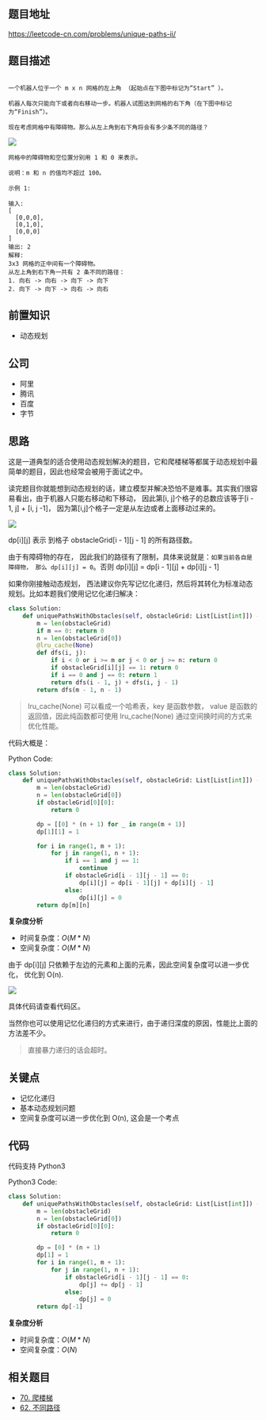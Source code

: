 ## 题目地址

https://leetcode-cn.com/problems/unique-paths-ii/

## 题目描述

```

一个机器人位于一个 m x n 网格的左上角 （起始点在下图中标记为“Start” ）。

机器人每次只能向下或者向右移动一步。机器人试图达到网格的右下角（在下图中标记为“Finish”）。

现在考虑网格中有障碍物。那么从左上角到右下角将会有多少条不同的路径？
```

![](https://tva1.sinaimg.cn/large/007S8ZIlly1ghludv12xej30b40533yf.jpg)

```
网格中的障碍物和空位置分别用 1 和 0 来表示。

说明：m 和 n 的值均不超过 100。

示例 1:

输入:
[
  [0,0,0],
  [0,1,0],
  [0,0,0]
]
输出: 2
解释:
3x3 网格的正中间有一个障碍物。
从左上角到右下角一共有 2 条不同的路径：
1. 向右 -> 向右 -> 向下 -> 向下
2. 向下 -> 向下 -> 向右 -> 向右

```

## 前置知识

- 动态规划

## 公司

- 阿里
- 腾讯
- 百度
- 字节

## 思路

这是一道典型的适合使用动态规划解决的题目，它和爬楼梯等都属于动态规划中最简单的题目，因此也经常会被用于面试之中。

读完题目你就能想到动态规划的话，建立模型并解决恐怕不是难事。其实我们很容易看出，由于机器人只能右移动和下移动，
因此第[i, j]个格子的总数应该等于[i - 1, j] + [i, j -1]， 因为第[i,j]个格子一定是从左边或者上面移动过来的。

![](https://tva1.sinaimg.cn/large/007S8ZIlly1ghludvgtpxj304z07ga9z.jpg)

dp[i][j] 表示 到格子 obstacleGrid[i - 1][j - 1] 的所有路径数。

由于有障碍物的存在， 因此我们的路径有了限制，具体来说就是：`如果当前各自是障碍物， 那么 dp[i][j] = 0`。否则 dp[i][j] = dp[i - 1][j] + dp[i][j - 1]

如果你刚接触动态规划， 西法建议你先写记忆化递归，然后将其转化为标准动态规划。比如本题我们使用记忆化递归解决：

```py
class Solution:
    def uniquePathsWithObstacles(self, obstacleGrid: List[List[int]]) -> int:
        m = len(obstacleGrid)
        if m == 0: return 0
        n = len(obstacleGrid[0])
        @lru_cache(None)
        def dfs(i, j):
            if i < 0 or i >= m or j < 0 or j >= n: return 0
            if obstacleGrid[i][j] == 1: return 0
            if i == 0 and j == 0: return 1
            return dfs(i - 1, j) + dfs(i, j - 1)
        return dfs(m - 1, n - 1)
 ```
 
 > lru_cache(None) 可以看成一个哈希表，key 是函数参数， value 是函数的返回值，因此纯函数都可使用 lru_cache(None) 通过空间换时间的方式来优化性能。

代码大概是：

Python Code:

```python
class Solution:
    def uniquePathsWithObstacles(self, obstacleGrid: List[List[int]]) -> int:
        m = len(obstacleGrid)
        n = len(obstacleGrid[0])
        if obstacleGrid[0][0]:
            return 0

        dp = [[0] * (n + 1) for _ in range(m + 1)]
        dp[1][1] = 1

        for i in range(1, m + 1):
            for j in range(1, n + 1):
                if i == 1 and j == 1:
                    continue
                if obstacleGrid[i - 1][j - 1] == 0:
                    dp[i][j] = dp[i - 1][j] + dp[i][j - 1]
                else:
                    dp[i][j] = 0
        return dp[m][n]
```

**复杂度分析**

- 时间复杂度：$O(M * N)$
- 空间复杂度：$O(M * N)$

由于 dp[i][j] 只依赖于左边的元素和上面的元素，因此空间复杂度可以进一步优化， 优化到 O(n).

![](https://tva1.sinaimg.cn/large/007S8ZIlly1ghludvwao6j30gr09waaq.jpg)

具体代码请查看代码区。

当然你也可以使用记忆化递归的方式来进行，由于递归深度的原因，性能比上面的方法差不少。

> 直接暴力递归的话会超时。

## 关键点

- 记忆化递归
- 基本动态规划问题
- 空间复杂度可以进一步优化到 O(n), 这会是一个考点

## 代码

代码支持 Python3

Python3 Code:

```python
class Solution:
    def uniquePathsWithObstacles(self, obstacleGrid: List[List[int]]) -> int:
        m = len(obstacleGrid)
        n = len(obstacleGrid[0])
        if obstacleGrid[0][0]:
            return 0

        dp = [0] * (n + 1)
        dp[1] = 1
        for i in range(1, m + 1):
            for j in range(1, n + 1):
                if obstacleGrid[i - 1][j - 1] == 0:
                    dp[j] += dp[j - 1]
                else:
                    dp[j] = 0
        return dp[-1]
```

**复杂度分析**

- 时间复杂度：$O(M * N)$
- 空间复杂度：$O(N)$

## 相关题目

- [70. 爬楼梯](https://leetcode-cn.com/problems/climbing-stairs/)
- [62. 不同路径](./62.unique-paths.md)

